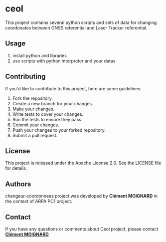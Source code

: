 # ceol #

This project contains several python scripts and sets of data for changing coordonates between GNSS referential and Laser Tracker referential.

## **Usage**

1. install python and libraries
2. use scripts with python interpreter and your datas

## **Contributing**

If you'd like to contribute to this project, here are some guidelines:

1. Fork the repository.
2. Create a new branch for your changes.
3. Make your changes.
4. Write tests to cover your changes.
5. Run the tests to ensure they pass.
6. Commit your changes.
7. Push your changes to your forked repository.
8. Submit a pull request.

## **License**

This project is released under the Apache License 2.0. See the LICENSE file for details.

## **Authors**

 changeur-coordonnees project was developed by **Clément MOIGNARD** in the context of ARPA PC1 project.

## **Contact**

If you have any questions or comments about Ceol project, please contact **[Clément MOIGNARD](mailto:clement.moignard@inrae.fr)** 
